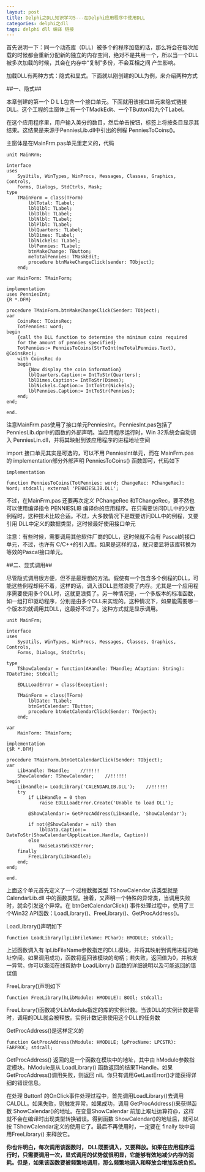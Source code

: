 ```yaml
---
layout: post
title: Delphi之DLL知识学习5---在Delphi应用程序中使用DLL
categories: delphi之dll
tags: delphi dll 编译 链接
---
```



首先说明一下：同一个动态库（DLL）被多个的程序加载的话，那么将会在每次加载的时候都会重新分配新的独立的内存空间，绝对不是共用一个，所以当一个DLL被多次加载的时候，其会在内存中“复制”多份，不会互相之间 产生影响。

加载DLL有两种方式：隐式和显式。下面就以刚创建的DLL为例，来介绍两种方式


##一、隐式##

本章创建的第一个 D L L包含一个接口单元。下面就用该接口单元来隐式链接 DLL。这个工程的主窗体上有一个TMadkEdit、一个TButton和九个TLabel。

在这个应用程序里，用户输入美分的数目，然后单击按钮，标签上将按条目显示其结果。这结果是来源于PenniesLib.dll中引出的例程 PenniesToCoins()。

主窗体是在MainFrm.pas单元里定义的，代码

    unit MainRrm;
    
    interface
    uses
        SysUtils, WinTypes, WinProcs, Messages, Classes, Graphics, Controls,
        Forms, Dialogs, StdCtrls, Mask;
    type
        TMainForm = class(TForm)
            lblTotal: TLabel;
            lblQlbl: TLabel;
            lblDlbl: TLabel;
            lblNlbl: TLabel;
            lblPlbl: TLabel;
            lblQuarters: TLabel;
            lblDimes: TLabel;
            lblNickels: TLabel;
            lblPennies: TLabel;
            btnMakeChange: TButton;
            meTotalPennies: TMaskEdit;
            procedure btnMakeChangeClick(sender: TObject);
        end;
    
    var MainForm: TMainForm;
    
    implementation
    uses PenniesInt;
    {R *.DFM}
    
    procedure TMainForm.btnMakeChangeClick(Sender: TObject);
    var
        CoinsRec: TCoinsRec;
        TotPennies: word;
    begin
        {call the DLL function to determine the minimum coins required
        for the amount of pennies specified}
        TotPennies:= PenniesToCoins(StrToInt(meTotalPennies.Text), @CoinsRec);
        with CoinsRec do
        begin
            {Now display the coin information}
            lblQuarters.Caption:= IntToStr(Quarters);
            lblDimes.Caption:= IntToStr(Dimes);
            lblNickels.Caption:= IntToStr(Nickels);
            lblPennies.Caption:= IntToStr(Pennies);
        end;
    end;
    
    end.

注意MainFrm.pas使用了接口单元PenniesInt。PenniesInt.pas包括了PenniesLib.dpr中的函数的外部声明。当应用程序运行时，Win 32系统会自动调入 PenniesLin.dll，并将其映射到该应用程序的进程地址空间

import 接口单元其实是可选的，可以不用 PenniesInt单元，而在 MainFrm.pas 的 implementation部分外部声明 PenniesToCoins() 函数即可，代码如下

    implementation
    
    function PenniesToCoins(TotPennies: word; ChangeRec: PChangeRec): Word; stdcall; external 'PENNIESLIB.DLL';

不过，在MainFrm.pas 还要再次定义 PChangeRec 和TChangeRec，要不然也可以使用编译指令 PENNIESLIB 编译你的应用程序。在只需要访问DLL中的少数例程时，这种技术比较合适。不过，大多数情况下是既要访问DLL中的例程，又要引用 DLL中定义的数据类型，这时候最好使用接口单元

注意：有些时候，需要调用其他软件厂商的DLL，这时候就不会有 Pascal的接口单元，不过，也许有 C/C++的引入库。如果是这样的话，就只要显将该库转换为等效的Pascal接口单元。

 
##二、显式调用##

尽管隐式调用很方便，但不是最理想的方法。假使有一个包含多个例程的DLL，可能这些例程却用不着，这样的话，调入该DLL显然浪费了内存。尤其是一个应用程序需要使用多个DLL时，这就更浪费了。另一种情况是，一个多版本的标准函数，如一组打印驱动程序，分别是由多个DLL来实现的。这种情况下，如果能需要哪一个版本的就调用其DLL，这最好不过了。这种方式就是显示调用。

    unit MainFrm;
    
    interface
    uses
        SysUtils, WinTypes, WinProcs, Messages, Classes, Graphics, Controls,
        Forms, Dialogs, StdCtrls;
    
    type
        TShowCalendar = function(AHandle: THandle; ACaption: String): TDateTime; Stdcall;
    
        EDLLLoadError = class(Exception);
    
        TMainForm = class(TForm)
            lblDate: TLabel;
            btnGetCalendar: TButton;
            procedure btnGetCalendarClick(Sender: TOnject);
        end;
    
    var
        MainForm: TMainForm;
    
    implementation
    {$R *.DFM}
    
    procedure TMainForm.btnGetCalendarClick(Sender: TObject);
    var
        LibHandle: THandle;    //!!!!!
        ShowCalendar: TShowCalendar;    //!!!!!!
    begin
        LibHandle:= LoadLibrary('CALENDARLIB.DLL');    //!!!!!!
        try
            if LibHandle = 0 then
                raise EDLLLoadError.Create('Unable to load DLL');
    
            @ShowCalendar:= GetProcAddress(LibHandle, 'ShowCalendar');
    
            if not(@ShowCalendar = nil) then
                lblData.Caption:= DateToStr(ShowCalendar(Application.Handle, Caption))
            else
                RaiseLastWin32Error;
        finally
            FreeLibrary(LibHandle);
        end;
    end;
    
    end.

上面这个单元首先定义了一个过程数据类型 TShowCalendar,该类型就是 CalendarLib.dll 中的函数类型。接着，又声明一个特殊的异常类，当调用失败时，就会引发这个异常。在 btnGetCalendarClick() 事件处理过程中，使用了三个Win32 API函数：LoadLibrary()、FreeLibrary()、GetProcAddress()。

LoadLibrary()声明如下

    function LoadLibrary(lpLibFileName: PChar): HMODULE; stdcall;

上述函数调入有 lpLibFileName参数指定的DLL模块，并将其映射到调用进程的地址空间。如果调用成功，函数将返回该模块的句柄；若失败，返回值为0，并触发一异常。你可以查阅在线帮助中 LoadLibrry() 函数的详细说明以及可能返回的错误值

FreeLibrary()声明如下

    function FreeLibrary(hLibModule: HMODULE): BOOl; stdcall;

FreeLibrary()函数减少LibModule指定的库的实例计数。当该DLL的实例计数是零时，调用的DLL就会被释放。实例计数记录使用这个DLL的任务数

GetProcAddress()是这样定义的

    function GetProcAddress(hModule: HMODULE; lpProcName: LPCSTR): FARPROC; stdcall;

GetProcAddress() 返回的是一个函数在模块中的地址，其中由 hModule参数指定模块。hModule是从 LoadLibrary() 函数返回的结果THandle。如果 GetProcAddress()调用失败，则返回 nil。你只有调用GetLastError()才能获得详细的错误信息。

在处理 Button1 的OnClick事件处理过程中，首先调用LoadLibrary()去调用CALDLL。如果失败，则触发异常。如果成功，调用 GetProcAddress()来获得函数 ShowCalendar()的地址。在变量ShowCalendar 前加上取址运算符@，这样就不会在编译时出现类型转换错误。得到函数 ShowCalendar()的地址后，就可以按 TShowCalendar定义的使用它了。最后不再使用时，一定要在 finally 块中调用FreeLibrary() 来释放它。

**你也许明白，每次调用该函数时， DLL既要调入，又要释放。如果在应用程序运行时，只需要调用一次，显式调用的优势就很明显，它能够有效地减少内存的消耗。但是，如果该函数要被频繁地调用，那么频繁地调入和释放会增加系统负担。**
